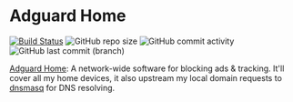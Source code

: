 # Adguard Home

[![Build Status](https://drone.theautomation.nl/api/badges/theautomation/adguard-home/status.svg)](https://drone.theautomation.nl/theautomation/adguard-home)
![GitHub repo size](https://img.shields.io/github/repo-size/theautomation/adguard-home?logo=Github)
![GitHub commit activity](https://img.shields.io/github/commit-activity/y/theautomation/adguard-home?logo=github)
![GitHub last commit (branch)](https://img.shields.io/github/last-commit/theautomation/adguard-home/main?logo=github)

[Adguard Home](https://github.com/AdguardTeam/AdGuardHome/): A network-wide software for blocking ads & tracking. It'll cover all my home devices, it also upstream my local domain requests to [dnsmasq](https://github.com/theautomation/dnsmasq) for DNS resolving.
